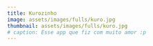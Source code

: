 ```yaml
---
title: Kurozinho
image: assets/images/fulls/kuro.jpg
thumbnail: assets/images/fulls/kuro.jpg
# caption: Esse app que fiz com muito amor :p
---
```

